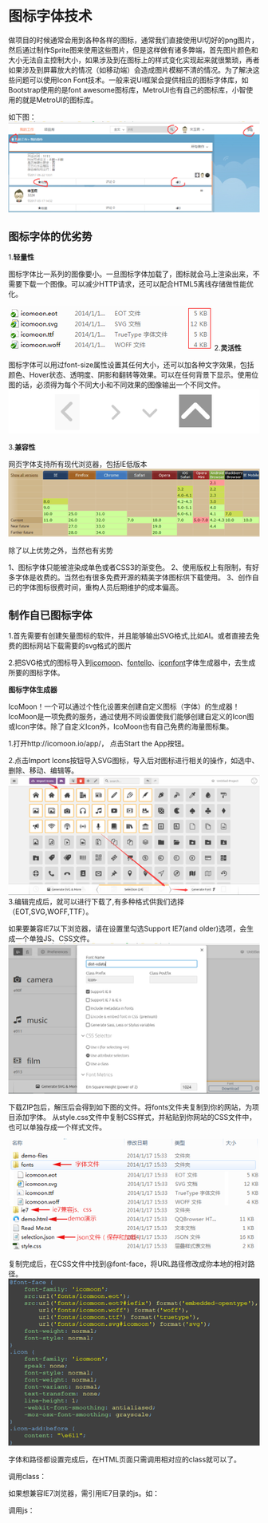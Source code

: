 # 图标字体技术

做项目的时候通常会用到各种各样的图标，通常我们直接使用UI切好的png图片，然后通过制作Sprite图来使用这些图片，但是这样做有诸多弊端，首先图片颜色和大小无法自主控制大小，如果涉及到在图标上的样式变化实现起来就很繁琐，再者如果涉及到屏幕放大的情况（如移动端）会造成图片模糊不清的情况。为了解决这些问题可以使用Icon Font技术。一般来说UI框架会提供相应的图标字体库，如Bootstrap使用的是font awesome图标库，MetroUI也有自己的图标库，小智使用的就是MetroUI的图标库。

如下图：
![xiaozhi](img/1.png)
## 图标字体的优劣势

1.**轻量性** 

图标字体比一系列的图像要小。一旦图标字体加载了，图标就会马上渲染出来，不需要下载一个图像。可以减少HTTP请求，还可以配合HTML5离线存储做性能优化。

![size](img/size.png)
2.**灵活性**

图标字体可以用过font-size属性设置其任何大小，还可以加各种文字效果，包括颜色、Hover状态、透明度、阴影和翻转等效果。可以在任何背景下显示。使用位图的话，必须得为每个不同大小和不同效果的图像输出一个不同文件。
![style](img/style.png)

3.**兼容性**

网页字体支持所有现代浏览器，包括IE低版本
![browser](img/browser.png)


除了以上优势之外，当然也有劣势

1、图标字体只能被渲染成单色或者CSS3的渐变色。
2、使用版权上有限制，有好多字体是收费的。当然也有很多免费开源的精美字体图标供下载使用。
3、创作自已的字体图标很费时间，重构人员后期维护的成本偏高。

## 制作自已图标字体

1.首先需要有创建矢量图标的软件，并且能够输出SVG格式,比如AI。或者直接去免费的图标网站下载需要的svg格式的图片

2.把SVG格式的图标导入到[icomoon](http://icomoon.io/app/)、[fontello](http://fontello.com/)、[iconfont](http://www.iconfont.cn/)字体生成器中，去生成所要的图标字体。

**图标字体生成器**

IcoMoon！一个可以通过个性化设置来创建自定义图标（字体）的生成器！IcoMoon是一项免费的服务，通过使用不同设置使我们能够创建自定义的Icon图或Icon字体。除了自定义Icon外，IcoMoon也有自己免费的海量图标集。

1.打开http://icomoon.io/app/， 点击Start the App按钮。

2.点击Import Icons按钮导入SVG图标，导入后对图标进行相关的操作，如选中、删除、移动、编辑等。
![icomoon](img/icoMoon.png)
3.编辑完成后，就可以进行下载了,有多种格式供我们选择（EOT,SVG,WOFF,TTF）。

如果要兼容IE7以下浏览器，请在设置里勾选Support IE7(and older)选项，会生成一个单独JS、CSS文件。
![icomoon](img/set.png)

下载ZIP包后，解压后会得到如下图的文件。将fonts文件夹复制到你的网站，为项目添加字体。
从style.css文件中复制CSS样式，并粘贴到你网站的CSS文件中，也可以单独存成一个样式文件。

![](img/result.png)

复制完成后，在CSS文件中找到@font-face，将URL路径修改成你本地的相对路径。
![](img/css.png)


字体和路径都设置完成后，在HTML页面只需调用相对应的class就可以了。

调用class：<span class="icon icon-add"></span>

如果想兼容IE7浏览器，需引用IE7目录的js。如：

调用js：<script src="ie7/ie7.js"></script>
